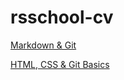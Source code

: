# rsschool-cv
[Markdown & Git](https://OlegFil73.github.io/rsschool-cv/cv)

[HTML, CSS & Git Basics](https://OlegFil73.github.io/rsschool-cv/)
